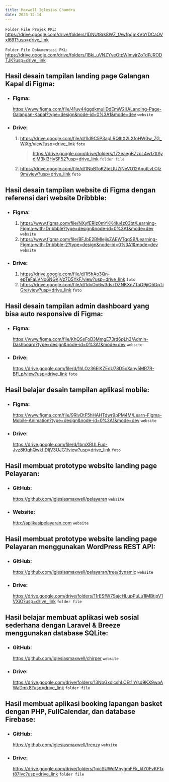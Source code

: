 ```yaml
---
title: Maxwell Iglesias Chandra
date: 2023-12-14
---
```


`Folder File Projek PKL`: https://drive.google.com/drive/folders/1DNUt8rk8WZ_fAwfpgmKVbYDCaOVxI691?usp=drive_link

`Folder File Dokumentasi PKL`: https://drive.google.com/drive/folders/1Bkj_uVNZYveOtpWImyjrZoTdPJRODTJK?usp=drive_link

## Hasil desain tampilan landing page Galangan Kapal di Figma:

- ### Figma:

  https://www.figma.com/file/41uy44ggdkmuIiDdEmW2iU/Landing-Page-Galangan-Kapal?type=design&node-id=0%3A1&mode=dev `website`

- ### Drive:

  1.  https://drive.google.com/file/d/1Id9C5P3apLRQlhX2LXfoHW0w_ZG_WiXg/view?usp=drive_link `foto`
      > https://drive.google.com/drive/folders/172eaegBZzoL4w1ZltAydjM3kI3HySF52?usp=drive_link `folder file`
  1.  https://drive.google.com/file/d/1NbBToKZteLIUZjNeVO12AnutLvLOIz9m/view?usp=drive_link `foto`

## Hasil desain tampilan website di Figma dengan referensi dari website Dribbble:

- ### Figma:

  1.  https://www.figma.com/file/NXyfERIz0mYKK4lu4z03bt/Learning-Figma-with-Dribbble?type=design&node-id=0%3A1&mode=dev `website`
  2.  https://www.figma.com/file/BFJbE2BMlejisZAEWTqqSB/Learning-Figma-with-Dribbble-2?type=design&node-id=0%3A1&mode=dev `website`

- ### Drive:
  1.  https://drive.google.com/file/d/1i5hAo3Qn-epTeFaLVNo6NGKjVz7D5YkF/view?usp=drive_link `foto`
  2.  https://drive.google.com/file/d/1dvOo6w3dszDZNKXn7TaO9jiO5DpTiGre/view?usp=drive_link `foto`

## Hasil desain tampilan admin dashboard yang bisa auto responsive di Figma:

- ### Figma:

  https://www.figma.com/file/KhQSsFoB3MmgE73rd6pLh3/Admin-Dashboard?type=design&node-id=0%3A1&mode=dev `website`

- ### Drive:

  https://drive.google.com/file/d/1hLOz36ElKZEdU78D5oXany5MR7R-BFLp/view?usp=drive_link `foto`

## Hasil belajar desain tampilan aplikasi mobile:

- ### Figma:

  https://www.figma.com/file/9RlvDtF5hHAHTdwr9pPM4M/Learn-Figma-Mobile-Animation?type=design&node-id=0%3A1&mode=dev `website`

- ### Drive:

  https://drive.google.com/file/d/1bmXRULFud-Jvz8KtqhQwkfiDIjV3UJG1/view?usp=drive_link `foto`

## Hasil membuat prototype website landing page Pelayaran:

- ### GitHub:

  https://github.com/iglesiasmaxwell/pelayaran `website`

- ### Website:

  http://aplikasipelayaran.com `website`

## Hasil membuat prototype website landing page Pelayaran menggunakan WordPress REST API:

- ### GitHub:

  https://github.com/iglesiasmaxwell/pelayaran/tree/dynamic `website`

- ### Drive:

  https://drive.google.com/drive/folders/11rESfW7SajcHLupPuLu1IMBtipV1VXiO?usp=drive_link `folder file`

## Hasil belajar membuat aplikasi web sosial sederhana dengan Laravel & Breeze menggunakan database SQLite:

- ### GitHub:

  https://github.com/iglesiasmaxwell/chirper `website`

- ### Drive:

  https://drive.google.com/drive/folders/13NbGxdlcshLOEt1nYsd9KX9waAWaDmk8?usp=drive_link `folder file`

## Hasil membuat aplikasi booking lapangan basket dengan PHP, FullCalendar, dan database Firebase:

- ### GitHub:

  https://github.com/iglesiasmaxwell/frenzy `website`

- ### Drive:

  https://drive.google.com/drive/folders/1picSUWdMhygmFFk_kIZ0FvKF1xt87Ivc?usp=drive_link `folder file`
